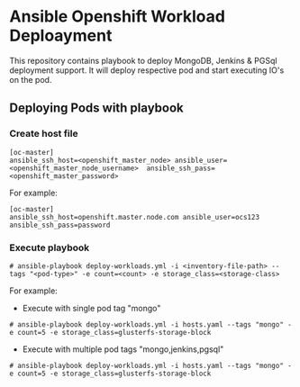 # Ansible Openshift Workload Deploayment

This repository contains playbook to deploy MongoDB, Jenkins & PGSql deployment support. It will deploy respective pod and start executing IO's on the pod.

## Deploying Pods with playbook

### Create host file
```
[oc-master]
ansible_ssh_host=<openshift_master_node> ansible_user=<openshift_master_node_username>  ansible_ssh_pass=<openshift_master_password>
```
For example:
```
[oc-master]
ansible_ssh_host=openshift.master.node.com ansible_user=ocs123  ansible_ssh_pass=password
```
### Execute playbook

```
# ansible-playbook deploy-workloads.yml -i <inventory-file-path> --tags "<pod-type>" -e count=<count> -e storage_class=<storage-class>
```
For example:
* Execute with single pod tag "mongo"
```
# ansible-playbook deploy-workloads.yml -i hosts.yaml --tags "mongo" -e count=5 -e storage_class=glusterfs-storage-block
```
* Execute with multiple pod tags "mongo,jenkins,pgsql"
```
# ansible-playbook deploy-workloads.yml -i hosts.yaml --tags "mongo" -e count=5 -e storage_class=glusterfs-storage-block
```

